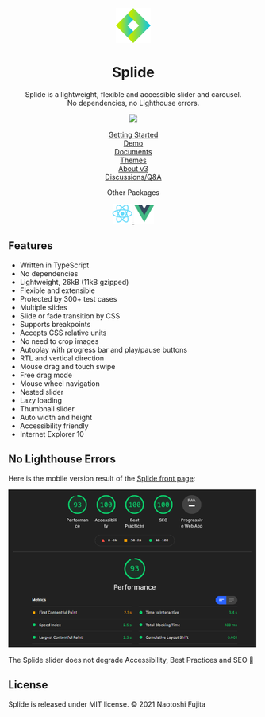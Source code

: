<div align="center">
<a href="https://splidejs.com">
  <img alt="Splide" src="./images/logo.svg" width="70">
</a>

<h1>Splide</h1>

<p>
Splide is a lightweight, flexible and accessible slider and carousel.<br>
No dependencies, no Lighthouse errors.
</p>

[![](https://data.jsdelivr.com/v1/package/npm/@splidejs/splide/badge)](https://www.jsdelivr.com/package/npm/@splidejs/splide)

<p>
  <a href="https://splidejs.com/guides/getting-started/" target="_blank">Getting Started</a>
  <br>
  <a href="https://splidejs.com/" target="_blank">Demo</a>
  <br>
  <a href="https://splidejs.com/documents/" target="_blank">Documents</a>
  <br>
  <a href="https://splidejs.com/guides/themes/" target="_blank">Themes</a>
  <br>
  <a href="https://splidejs.com/guides/version3/" target="_blank">About v3</a>
  <br>
  <a href="https://github.com/Splidejs/splide/discussions">Discussions/Q&A</a>
</p>

<p>
  Other Packages
</p>
<p>
  <a href="https://splidejs.com/integration/react-splide/" target="_blank">
    <img alt="React Splide" src="./images/react-logo.svg" width="40">
  </a>
  <a href="https://splidejs.com/integration/vue-splide/" target="_blank">
    <img alt="Vue Splide" src="./images/vue-logo.svg" width="40">
  </a>
</p>
</div>

## Features

- Written in TypeScript
- No dependencies
- Lightweight, 26kB (11kB gzipped)
- Flexible and extensible
- Protected by 300+ test cases
- Multiple slides
- Slide or fade transition by CSS
- Supports breakpoints
- Accepts CSS relative units
- No need to crop images
- Autoplay with progress bar and play/pause buttons
- RTL and vertical direction
- Mouse drag and touch swipe
- Free drag mode
- Mouse wheel navigation
- Nested slider
- Lazy loading
- Thumbnail slider
- Auto width and height
- Accessibility friendly
- Internet Explorer 10


## No Lighthouse Errors

Here is the mobile version result of the [Splide front page](https://splidejs.com):

<img alt="Lighthouse result of the Splide frontpage" src="./images/lighthouse-mobile.png" width="500">

The Splide slider does not degrade Accessibility, Best Practices and SEO 🎉


## License

Splide is released under MIT license. © 2021 Naotoshi Fujita
